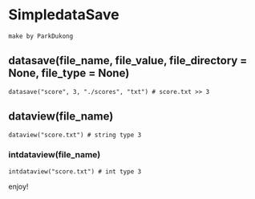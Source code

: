# SimpledataSave
```
make by ParkDukong
```

## datasave(file_name, file_value, file_directory = None, file_type = None)
```
datasave("score", 3, "./scores", "txt") # score.txt >> 3
```

## dataview(file_name)
```
dataview("score.txt") # string type 3
```
### intdataview(file_name)
```
intdataview("score.txt") # int type 3
```

enjoy!